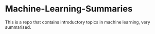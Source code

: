 # Machine-Learning-Summaries
This is a repo that contains introductory topics in machine learning, very summarised.
